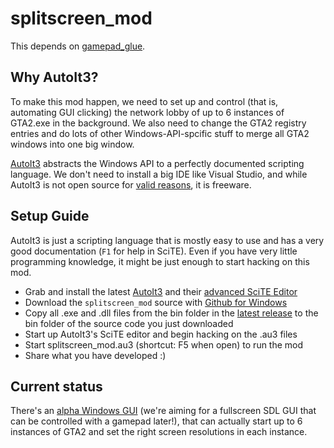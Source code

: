 # splitscreen_mod
This depends on [gamepad_glue](https://github.com/Bytewerk/gta2-hackers-remix/tree/master/gamepad_glue).

## Why AutoIt3?
To make this mod happen, we need to set up and control (that is, automating GUI clicking) the network lobby of up to 6 instances of GTA2.exe in the background. We also need to change the GTA2 registry entries and do lots of other Windows-API-spcific stuff to merge all GTA2 windows into one big window.

[AutoIt3](http://autoitscript.com) abstracts the Windows API to a perfectly documented scripting language. We don't need to install a big IDE like Visual Studio, and while AutoIt3 is not open source for [valid reasons](http://www.wikivs.com/wiki/Autohotkey_vs_AutoIt_v3), it is freeware.

## Setup Guide
AutoIt3 is just a scripting language that is mostly easy to use and has a very good documentation (`F1` for help in SciTE). Even if you have very little programming knowledge, it might be just enough to start hacking on this mod.
* Grab and install the latest [AutoIt3](https://www.autoitscript.com/site/autoit/downloads/) and their [advanced  SciTE Editor](https://www.autoitscript.com/site/autoit-script-editor/downloads/)
* Download the `splitscreen_mod` source with [Github for Windows](http://windows.github.com/)
* Copy all .exe and .dll files from the bin folder in the [latest release](https://github.com/Bytewerk/gta2-hackers-remix/releases/tag/0.2.0-splitscreen_mod) to the bin folder of the source code you just downloaded
* Start up AutoIt3's SciTE editor and begin hacking on the .au3 files
* Start splitscreen_mod.au3 (shortcut: F5 when open) to run the mod
* Share what you have developed :)

## Current status
There's an [alpha Windows GUI](https://github.com/Bytewerk/gta2-hackers-remix/issues/1#issuecomment-64163492) (we're aiming for a fullscreen SDL GUI that can be controlled with a gamepad later!), that can actually start up to 6 instances of GTA2 and set the right screen resolutions in each instance.
